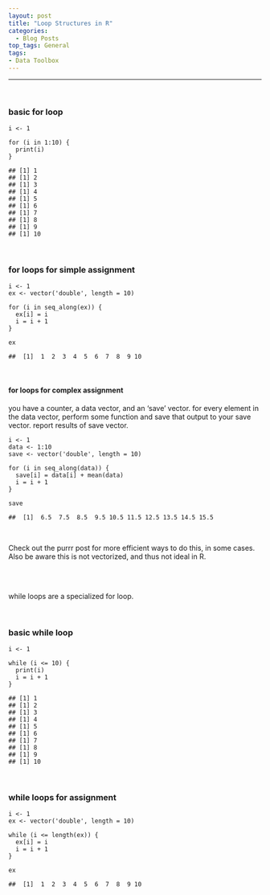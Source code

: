 ```yaml
---
layout: post
title: "Loop Structures in R"
categories:
  - Blog Posts
top_tags: General
tags:
- Data Toolbox
---
```


<hr>


<br>

### basic for loop

    i <- 1 

    for (i in 1:10) {
      print(i)
    }

    ## [1] 1
    ## [1] 2
    ## [1] 3
    ## [1] 4
    ## [1] 5
    ## [1] 6
    ## [1] 7
    ## [1] 8
    ## [1] 9
    ## [1] 10

<br>

### for loops for simple assignment

    i <- 1
    ex <- vector('double', length = 10)

    for (i in seq_along(ex)) {
      ex[i] = i
      i = i + 1
    }

    ex

    ##  [1]  1  2  3  4  5  6  7  8  9 10

<br>

#### for loops for complex assignment

you have a counter, a data vector, and an ‘save’ vector. for every
element in the data vector, perform some function and save that output
to your save vector. report results of save vector.

    i <- 1
    data <- 1:10
    save <- vector('double', length = 10)

    for (i in seq_along(data)) {
      save[i] = data[i] + mean(data)
      i = i + 1
    }

    save

    ##  [1]  6.5  7.5  8.5  9.5 10.5 11.5 12.5 13.5 14.5 15.5

<br>

Check out the purrr post for more efficient ways to do this, in some
cases. Also be aware this is not vectorized, and thus not ideal in R.

<br>

<br>

while loops are a specialized for loop.

<br>

### basic while loop

    i <- 1 

    while (i <= 10) {
      print(i)
      i = i + 1
    }

    ## [1] 1
    ## [1] 2
    ## [1] 3
    ## [1] 4
    ## [1] 5
    ## [1] 6
    ## [1] 7
    ## [1] 8
    ## [1] 9
    ## [1] 10

<br>

### while loops for assignment

    i <- 1
    ex <- vector('double', length = 10)

    while (i <= length(ex)) {
      ex[i] = i
      i = i + 1
    }

    ex

    ##  [1]  1  2  3  4  5  6  7  8  9 10

<br>




